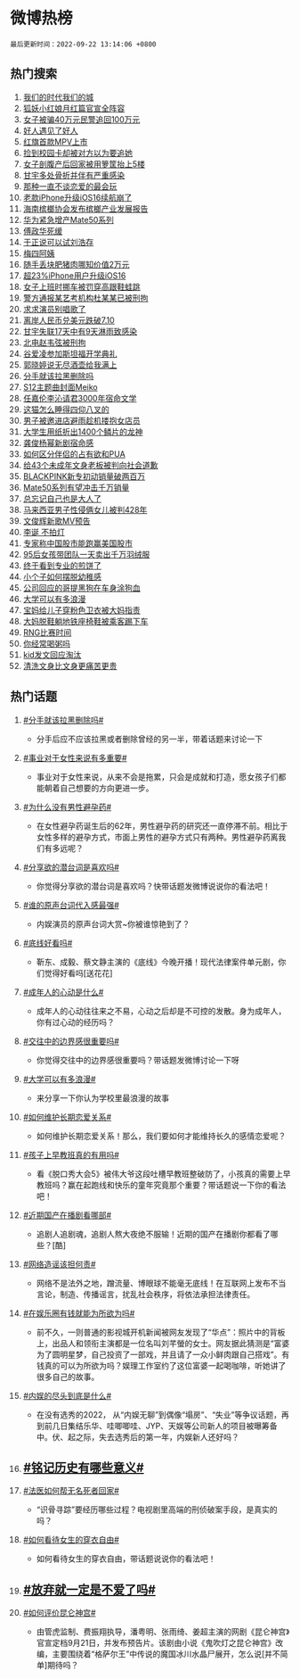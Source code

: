 # 微博热榜

`最后更新时间：2022-09-22 13:14:06 +0800`

## 热门搜索

1. [我们的时代我们的城](https://m.weibo.cn/search?containerid=100103type%3D1%26t%3D10%26q%3D%23%E6%88%91%E4%BB%AC%E7%9A%84%E6%97%B6%E4%BB%A3%E6%88%91%E4%BB%AC%E7%9A%84%E5%9F%8E%23&stream_entry_id=51&isnewpage=1&extparam=seat%3D1%26dgr%3D0%26filter_type%3Drealtimehot%26pos%3D0%26c_type%3D51%26cate%3D10103%26display_time%3D1663823645%26pre_seqid%3D1663823645501092775397&luicode=10000011&lfid=106003type%253D25%2526t%253D3%2526disable_hot%253D1%2526filter_type%253Drealtimehot)
1. [狐妖小红娘月红篇官宣全阵容](https://m.weibo.cn/search?containerid=100103type%3D1%26t%3D10%26q%3D%23%E7%8B%90%E5%A6%96%E5%B0%8F%E7%BA%A2%E5%A8%98%E6%9C%88%E7%BA%A2%E7%AF%87%E5%AE%98%E5%AE%A3%E5%85%A8%E9%98%B5%E5%AE%B9%23&stream_entry_id=31&isnewpage=1&extparam=seat%3D1%26dgr%3D0%26c_type%3D31%26cate%3D0%26flag%3D16%26filter_type%3Drealtimehot%26realpos%3D1%26pos%3D0%26band_rank%3D1%26q%3D%2523%25E7%258B%2590%25E5%25A6%2596%25E5%25B0%258F%25E7%25BA%25A2%25E5%25A8%2598%25E6%259C%2588%25E7%25BA%25A2%25E7%25AF%2587%25E5%25AE%2598%25E5%25AE%25A3%25E5%2585%25A8%25E9%2598%25B5%25E5%25AE%25B9%2523%26lcate%3D5001%26display_time%3D1663823645%26pre_seqid%3D1663823645501092775397&luicode=10000011&lfid=106003type%253D25%2526t%253D3%2526disable_hot%253D1%2526filter_type%253Drealtimehot)
1. [女子被骗40万元民警追回100万元](https://m.weibo.cn/search?containerid=100103type%3D1%26t%3D10%26q%3D%23%E5%A5%B3%E5%AD%90%E8%A2%AB%E9%AA%9740%E4%B8%87%E5%85%83%E6%B0%91%E8%AD%A6%E8%BF%BD%E5%9B%9E100%E4%B8%87%E5%85%83%23&stream_entry_id=31&isnewpage=1&extparam=seat%3D1%26dgr%3D0%26c_type%3D31%26cate%3D0%26flag%3D0%26filter_type%3Drealtimehot%26realpos%3D2%26pos%3D1%26band_rank%3D2%26q%3D%2523%25E5%25A5%25B3%25E5%25AD%2590%25E8%25A2%25AB%25E9%25AA%259740%25E4%25B8%2587%25E5%2585%2583%25E6%25B0%2591%25E8%25AD%25A6%25E8%25BF%25BD%25E5%259B%259E100%25E4%25B8%2587%25E5%2585%2583%2523%26lcate%3D5001%26display_time%3D1663823645%26pre_seqid%3D1663823645501092775397&luicode=10000011&lfid=106003type%253D25%2526t%253D3%2526disable_hot%253D1%2526filter_type%253Drealtimehot)
1. [好人遇见了好人](https://m.weibo.cn/search?containerid=100103type%3D1%26t%3D10%26q%3D%23%E5%A5%BD%E4%BA%BA%E9%81%87%E8%A7%81%E4%BA%86%E5%A5%BD%E4%BA%BA%23&stream_entry_id=31&isnewpage=1&extparam=seat%3D1%26dgr%3D0%26c_type%3D31%26cate%3D0%26flag%3D0%26filter_type%3Drealtimehot%26realpos%3D3%26pos%3D2%26band_rank%3D3%26q%3D%2523%25E5%25A5%25BD%25E4%25BA%25BA%25E9%2581%2587%25E8%25A7%2581%25E4%25BA%2586%25E5%25A5%25BD%25E4%25BA%25BA%2523%26lcate%3D5001%26display_time%3D1663823645%26pre_seqid%3D1663823645501092775397&luicode=10000011&lfid=106003type%253D25%2526t%253D3%2526disable_hot%253D1%2526filter_type%253Drealtimehot)
1. [红旗首款MPV上市](https://m.weibo.cn/search?containerid=100103type%3D1%26t%3D10%26q%3D%23%E7%BA%A2%E6%97%97%E9%A6%96%E6%AC%BEMPV%E4%B8%8A%E5%B8%82%23&stream_entry_id=31&isnewpage=1&extparam=seat%3D1%26dgr%3D0%26c_type%3D31%26filter_type%3Drealtimehot%26topic_ad%3D1%26cate%3D0%26adid%3D166072%26pos%3D3%26band_rank%3D4%26q%3D%2523%25E7%25BA%25A2%25E6%2597%2597%25E9%25A6%2596%25E6%25AC%25BEMPV%25E4%25B8%258A%25E5%25B8%2582%2523%26lcate%3D5001%26display_time%3D1663823645%26pre_seqid%3D1663823645501092775397&luicode=10000011&lfid=106003type%253D25%2526t%253D3%2526disable_hot%253D1%2526filter_type%253Drealtimehot)
1. [捡到校园卡却被对方以为要追她](https://m.weibo.cn/search?containerid=100103type%3D1%26t%3D10%26q%3D%23%E6%8D%A1%E5%88%B0%E6%A0%A1%E5%9B%AD%E5%8D%A1%E5%8D%B4%E8%A2%AB%E5%AF%B9%E6%96%B9%E4%BB%A5%E4%B8%BA%E8%A6%81%E8%BF%BD%E5%A5%B9%23&stream_entry_id=31&isnewpage=1&extparam=seat%3D1%26dgr%3D0%26c_type%3D31%26cate%3D0%26flag%3D16%26filter_type%3Drealtimehot%26realpos%3D4%26pos%3D4%26band_rank%3D4%26q%3D%2523%25E6%258D%25A1%25E5%2588%25B0%25E6%25A0%25A1%25E5%259B%25AD%25E5%258D%25A1%25E5%258D%25B4%25E8%25A2%25AB%25E5%25AF%25B9%25E6%2596%25B9%25E4%25BB%25A5%25E4%25B8%25BA%25E8%25A6%2581%25E8%25BF%25BD%25E5%25A5%25B9%2523%26lcate%3D5001%26display_time%3D1663823645%26pre_seqid%3D1663823645501092775397&luicode=10000011&lfid=106003type%253D25%2526t%253D3%2526disable_hot%253D1%2526filter_type%253Drealtimehot)
1. [女子剖腹产后回家被用箩筐抬上5楼](https://m.weibo.cn/search?containerid=100103type%3D1%26t%3D10%26q%3D%23%E5%A5%B3%E5%AD%90%E5%89%96%E8%85%B9%E4%BA%A7%E5%90%8E%E5%9B%9E%E5%AE%B6%E8%A2%AB%E7%94%A8%E7%AE%A9%E7%AD%90%E6%8A%AC%E4%B8%8A5%E6%A5%BC%23&stream_entry_id=31&isnewpage=1&extparam=seat%3D1%26dgr%3D0%26c_type%3D31%26cate%3D0%26flag%3D0%26filter_type%3Drealtimehot%26realpos%3D5%26pos%3D5%26band_rank%3D5%26q%3D%2523%25E5%25A5%25B3%25E5%25AD%2590%25E5%2589%2596%25E8%2585%25B9%25E4%25BA%25A7%25E5%2590%258E%25E5%259B%259E%25E5%25AE%25B6%25E8%25A2%25AB%25E7%2594%25A8%25E7%25AE%25A9%25E7%25AD%2590%25E6%258A%25AC%25E4%25B8%258A5%25E6%25A5%25BC%2523%26lcate%3D5001%26display_time%3D1663823645%26pre_seqid%3D1663823645501092775397&luicode=10000011&lfid=106003type%253D25%2526t%253D3%2526disable_hot%253D1%2526filter_type%253Drealtimehot)
1. [甘宇多处骨折并伴有严重感染](https://m.weibo.cn/search?containerid=100103type%3D1%26t%3D10%26q%3D%23%E7%94%98%E5%AE%87%E5%A4%9A%E5%A4%84%E9%AA%A8%E6%8A%98%E5%B9%B6%E4%BC%B4%E6%9C%89%E4%B8%A5%E9%87%8D%E6%84%9F%E6%9F%93%23&stream_entry_id=31&isnewpage=1&extparam=seat%3D1%26dgr%3D0%26c_type%3D31%26cate%3D0%26flag%3D16%26filter_type%3Drealtimehot%26realpos%3D6%26pos%3D6%26band_rank%3D6%26q%3D%2523%25E7%2594%2598%25E5%25AE%2587%25E5%25A4%259A%25E5%25A4%2584%25E9%25AA%25A8%25E6%258A%2598%25E5%25B9%25B6%25E4%25BC%25B4%25E6%259C%2589%25E4%25B8%25A5%25E9%2587%258D%25E6%2584%259F%25E6%259F%2593%2523%26lcate%3D5001%26display_time%3D1663823645%26pre_seqid%3D1663823645501092775397&luicode=10000011&lfid=106003type%253D25%2526t%253D3%2526disable_hot%253D1%2526filter_type%253Drealtimehot)
1. [那种一直不谈恋爱的最会玩](https://m.weibo.cn/search?containerid=100103type%3D1%26t%3D10%26q%3D%23%E9%82%A3%E7%A7%8D%E4%B8%80%E7%9B%B4%E4%B8%8D%E8%B0%88%E6%81%8B%E7%88%B1%E7%9A%84%E6%9C%80%E4%BC%9A%E7%8E%A9%23&stream_entry_id=31&isnewpage=1&extparam=seat%3D1%26dgr%3D0%26c_type%3D31%26cate%3D0%26flag%3D1%26filter_type%3Drealtimehot%26realpos%3D7%26pos%3D7%26band_rank%3D7%26q%3D%2523%25E9%2582%25A3%25E7%25A7%258D%25E4%25B8%2580%25E7%259B%25B4%25E4%25B8%258D%25E8%25B0%2588%25E6%2581%258B%25E7%2588%25B1%25E7%259A%2584%25E6%259C%2580%25E4%25BC%259A%25E7%258E%25A9%2523%26lcate%3D5001%26display_time%3D1663823645%26pre_seqid%3D1663823645501092775397&luicode=10000011&lfid=106003type%253D25%2526t%253D3%2526disable_hot%253D1%2526filter_type%253Drealtimehot)
1. [老款iPhone升级iOS16续航崩了](https://m.weibo.cn/search?containerid=100103type%3D1%26t%3D10%26q%3D%23%E8%80%81%E6%AC%BEiPhone%E5%8D%87%E7%BA%A7iOS16%E7%BB%AD%E8%88%AA%E5%B4%A9%E4%BA%86%23&stream_entry_id=31&isnewpage=1&extparam=seat%3D1%26dgr%3D0%26c_type%3D31%26cate%3D0%26flag%3D0%26filter_type%3Drealtimehot%26realpos%3D8%26pos%3D8%26band_rank%3D8%26q%3D%2523%25E8%2580%2581%25E6%25AC%25BEiPhone%25E5%258D%2587%25E7%25BA%25A7iOS16%25E7%25BB%25AD%25E8%2588%25AA%25E5%25B4%25A9%25E4%25BA%2586%2523%26lcate%3D5001%26display_time%3D1663823645%26pre_seqid%3D1663823645501092775397&luicode=10000011&lfid=106003type%253D25%2526t%253D3%2526disable_hot%253D1%2526filter_type%253Drealtimehot)
1. [海南槟榔协会发布槟榔产业发展报告](https://m.weibo.cn/search?containerid=100103type%3D1%26t%3D10%26q%3D%23%E6%B5%B7%E5%8D%97%E6%A7%9F%E6%A6%94%E5%8D%8F%E4%BC%9A%E5%8F%91%E5%B8%83%E6%A7%9F%E6%A6%94%E4%BA%A7%E4%B8%9A%E5%8F%91%E5%B1%95%E6%8A%A5%E5%91%8A%23&stream_entry_id=31&isnewpage=1&extparam=seat%3D1%26dgr%3D0%26c_type%3D31%26cate%3D0%26flag%3D1%26filter_type%3Drealtimehot%26realpos%3D9%26pos%3D9%26band_rank%3D9%26q%3D%2523%25E6%25B5%25B7%25E5%258D%2597%25E6%25A7%259F%25E6%25A6%2594%25E5%258D%258F%25E4%25BC%259A%25E5%258F%2591%25E5%25B8%2583%25E6%25A7%259F%25E6%25A6%2594%25E4%25BA%25A7%25E4%25B8%259A%25E5%258F%2591%25E5%25B1%2595%25E6%258A%25A5%25E5%2591%258A%2523%26lcate%3D5001%26display_time%3D1663823645%26pre_seqid%3D1663823645501092775397&luicode=10000011&lfid=106003type%253D25%2526t%253D3%2526disable_hot%253D1%2526filter_type%253Drealtimehot)
1. [华为紧急增产Mate50系列](https://m.weibo.cn/search?containerid=100103type%3D1%26t%3D10%26q%3D%23%E5%8D%8E%E4%B8%BA%E7%B4%A7%E6%80%A5%E5%A2%9E%E4%BA%A7Mate50%E7%B3%BB%E5%88%97%23&stream_entry_id=31&isnewpage=1&extparam=seat%3D1%26dgr%3D0%26c_type%3D31%26cate%3D0%26flag%3D1%26filter_type%3Drealtimehot%26realpos%3D10%26pos%3D10%26band_rank%3D10%26q%3D%2523%25E5%258D%258E%25E4%25B8%25BA%25E7%25B4%25A7%25E6%2580%25A5%25E5%25A2%259E%25E4%25BA%25A7Mate50%25E7%25B3%25BB%25E5%2588%2597%2523%26lcate%3D5001%26display_time%3D1663823645%26pre_seqid%3D1663823645501092775397&luicode=10000011&lfid=106003type%253D25%2526t%253D3%2526disable_hot%253D1%2526filter_type%253Drealtimehot)
1. [傅政华死缓](https://m.weibo.cn/search?containerid=100103type%3D1%26t%3D10%26q%3D%23%E5%82%85%E6%94%BF%E5%8D%8E%E6%AD%BB%E7%BC%93%23&stream_entry_id=31&isnewpage=1&extparam=seat%3D1%26dgr%3D0%26c_type%3D31%26cate%3D0%26flag%3D1%26filter_type%3Drealtimehot%26realpos%3D11%26pos%3D11%26band_rank%3D11%26q%3D%2523%25E5%2582%2585%25E6%2594%25BF%25E5%258D%258E%25E6%25AD%25BB%25E7%25BC%2593%2523%26lcate%3D5001%26display_time%3D1663823645%26pre_seqid%3D1663823645501092775397&luicode=10000011&lfid=106003type%253D25%2526t%253D3%2526disable_hot%253D1%2526filter_type%253Drealtimehot)
1. [于正说可以试刘浩存](https://m.weibo.cn/search?containerid=100103type%3D1%26t%3D10%26q%3D%23%E4%BA%8E%E6%AD%A3%E8%AF%B4%E5%8F%AF%E4%BB%A5%E8%AF%95%E5%88%98%E6%B5%A9%E5%AD%98%23&stream_entry_id=31&isnewpage=1&extparam=seat%3D1%26dgr%3D0%26c_type%3D31%26cate%3D0%26flag%3D1%26filter_type%3Drealtimehot%26realpos%3D12%26pos%3D12%26band_rank%3D12%26q%3D%2523%25E4%25BA%258E%25E6%25AD%25A3%25E8%25AF%25B4%25E5%258F%25AF%25E4%25BB%25A5%25E8%25AF%2595%25E5%2588%2598%25E6%25B5%25A9%25E5%25AD%2598%2523%26lcate%3D5001%26display_time%3D1663823645%26pre_seqid%3D1663823645501092775397&luicode=10000011&lfid=106003type%253D25%2526t%253D3%2526disable_hot%253D1%2526filter_type%253Drealtimehot)
1. [梅四阿姨](https://m.weibo.cn/search?containerid=100103type%3D1%26t%3D10%26q%3D%E6%A2%85%E5%9B%9B%E9%98%BF%E5%A7%A8&stream_entry_id=31&isnewpage=1&extparam=seat%3D1%26dgr%3D0%26c_type%3D31%26cate%3D0%26flag%3D0%26filter_type%3Drealtimehot%26realpos%3D13%26pos%3D13%26band_rank%3D13%26q%3D%25E6%25A2%2585%25E5%259B%259B%25E9%2598%25BF%25E5%25A7%25A8%26lcate%3D5001%26display_time%3D1663823645%26pre_seqid%3D1663823645501092775397&luicode=10000011&lfid=106003type%253D25%2526t%253D3%2526disable_hot%253D1%2526filter_type%253Drealtimehot)
1. [随手丢块肥猪肉哪知价值2万元](https://m.weibo.cn/search?containerid=100103type%3D1%26t%3D10%26q%3D%23%E9%9A%8F%E6%89%8B%E4%B8%A2%E5%9D%97%E8%82%A5%E7%8C%AA%E8%82%89%E5%93%AA%E7%9F%A5%E4%BB%B7%E5%80%BC2%E4%B8%87%E5%85%83%23&stream_entry_id=31&isnewpage=1&extparam=seat%3D1%26dgr%3D0%26c_type%3D31%26cate%3D0%26flag%3D1%26filter_type%3Drealtimehot%26realpos%3D14%26pos%3D14%26band_rank%3D14%26q%3D%2523%25E9%259A%258F%25E6%2589%258B%25E4%25B8%25A2%25E5%259D%2597%25E8%2582%25A5%25E7%258C%25AA%25E8%2582%2589%25E5%2593%25AA%25E7%259F%25A5%25E4%25BB%25B7%25E5%2580%25BC2%25E4%25B8%2587%25E5%2585%2583%2523%26lcate%3D5001%26display_time%3D1663823645%26pre_seqid%3D1663823645501092775397&luicode=10000011&lfid=106003type%253D25%2526t%253D3%2526disable_hot%253D1%2526filter_type%253Drealtimehot)
1. [超23%iPhone用户升级iOS16](https://m.weibo.cn/search?containerid=100103type%3D1%26t%3D10%26q%3D%23%E8%B6%8523%25iPhone%E7%94%A8%E6%88%B7%E5%8D%87%E7%BA%A7iOS16%23&stream_entry_id=31&isnewpage=1&extparam=seat%3D1%26dgr%3D0%26c_type%3D31%26cate%3D0%26flag%3D1%26filter_type%3Drealtimehot%26realpos%3D15%26pos%3D15%26band_rank%3D15%26q%3D%2523%25E8%25B6%258523%2525iPhone%25E7%2594%25A8%25E6%2588%25B7%25E5%258D%2587%25E7%25BA%25A7iOS16%2523%26lcate%3D5001%26display_time%3D1663823645%26pre_seqid%3D1663823645501092775397&luicode=10000011&lfid=106003type%253D25%2526t%253D3%2526disable_hot%253D1%2526filter_type%253Drealtimehot)
1. [女子上班时挪车被罚穿高跟鞋蛙跳](https://m.weibo.cn/search?containerid=100103type%3D1%26t%3D10%26q%3D%23%E5%A5%B3%E5%AD%90%E4%B8%8A%E7%8F%AD%E6%97%B6%E6%8C%AA%E8%BD%A6%E8%A2%AB%E7%BD%9A%E7%A9%BF%E9%AB%98%E8%B7%9F%E9%9E%8B%E8%9B%99%E8%B7%B3%23&stream_entry_id=31&isnewpage=1&extparam=seat%3D1%26dgr%3D0%26c_type%3D31%26cate%3D0%26flag%3D0%26filter_type%3Drealtimehot%26realpos%3D16%26pos%3D16%26band_rank%3D16%26q%3D%2523%25E5%25A5%25B3%25E5%25AD%2590%25E4%25B8%258A%25E7%258F%25AD%25E6%2597%25B6%25E6%258C%25AA%25E8%25BD%25A6%25E8%25A2%25AB%25E7%25BD%259A%25E7%25A9%25BF%25E9%25AB%2598%25E8%25B7%259F%25E9%259E%258B%25E8%259B%2599%25E8%25B7%25B3%2523%26lcate%3D5001%26display_time%3D1663823645%26pre_seqid%3D1663823645501092775397&luicode=10000011&lfid=106003type%253D25%2526t%253D3%2526disable_hot%253D1%2526filter_type%253Drealtimehot)
1. [警方通报某艺考机构杜某某已被刑拘](https://m.weibo.cn/search?containerid=100103type%3D1%26t%3D10%26q%3D%23%E8%AD%A6%E6%96%B9%E9%80%9A%E6%8A%A5%E6%9F%90%E8%89%BA%E8%80%83%E6%9C%BA%E6%9E%84%E6%9D%9C%E6%9F%90%E6%9F%90%E5%B7%B2%E8%A2%AB%E5%88%91%E6%8B%98%23&stream_entry_id=31&isnewpage=1&extparam=seat%3D1%26dgr%3D0%26c_type%3D31%26cate%3D0%26flag%3D1%26filter_type%3Drealtimehot%26realpos%3D17%26pos%3D17%26band_rank%3D17%26q%3D%2523%25E8%25AD%25A6%25E6%2596%25B9%25E9%2580%259A%25E6%258A%25A5%25E6%259F%2590%25E8%2589%25BA%25E8%2580%2583%25E6%259C%25BA%25E6%259E%2584%25E6%259D%259C%25E6%259F%2590%25E6%259F%2590%25E5%25B7%25B2%25E8%25A2%25AB%25E5%2588%2591%25E6%258B%2598%2523%26lcate%3D5001%26display_time%3D1663823645%26pre_seqid%3D1663823645501092775397&luicode=10000011&lfid=106003type%253D25%2526t%253D3%2526disable_hot%253D1%2526filter_type%253Drealtimehot)
1. [求求演员别唱歌了](https://m.weibo.cn/search?containerid=100103type%3D1%26t%3D10%26q%3D%23%E6%B1%82%E6%B1%82%E6%BC%94%E5%91%98%E5%88%AB%E5%94%B1%E6%AD%8C%E4%BA%86%23&stream_entry_id=31&isnewpage=1&extparam=seat%3D1%26dgr%3D0%26c_type%3D31%26cate%3D0%26flag%3D0%26filter_type%3Drealtimehot%26realpos%3D18%26pos%3D18%26band_rank%3D18%26q%3D%2523%25E6%25B1%2582%25E6%25B1%2582%25E6%25BC%2594%25E5%2591%2598%25E5%2588%25AB%25E5%2594%25B1%25E6%25AD%258C%25E4%25BA%2586%2523%26lcate%3D5001%26display_time%3D1663823645%26pre_seqid%3D1663823645501092775397&luicode=10000011&lfid=106003type%253D25%2526t%253D3%2526disable_hot%253D1%2526filter_type%253Drealtimehot)
1. [离岸人民币兑美元跌破7.10](https://m.weibo.cn/search?containerid=100103type%3D1%26t%3D10%26q%3D%23%E7%A6%BB%E5%B2%B8%E4%BA%BA%E6%B0%91%E5%B8%81%E5%85%91%E7%BE%8E%E5%85%83%E8%B7%8C%E7%A0%B47.10%23&stream_entry_id=31&isnewpage=1&extparam=seat%3D1%26dgr%3D0%26c_type%3D31%26cate%3D0%26flag%3D0%26filter_type%3Drealtimehot%26realpos%3D19%26pos%3D19%26band_rank%3D19%26q%3D%2523%25E7%25A6%25BB%25E5%25B2%25B8%25E4%25BA%25BA%25E6%25B0%2591%25E5%25B8%2581%25E5%2585%2591%25E7%25BE%258E%25E5%2585%2583%25E8%25B7%258C%25E7%25A0%25B47.10%2523%26lcate%3D5001%26display_time%3D1663823645%26pre_seqid%3D1663823645501092775397&luicode=10000011&lfid=106003type%253D25%2526t%253D3%2526disable_hot%253D1%2526filter_type%253Drealtimehot)
1. [甘宇失联17天中有9天淋雨致感染](https://m.weibo.cn/search?containerid=100103type%3D1%26t%3D10%26q%3D%23%E7%94%98%E5%AE%87%E5%A4%B1%E8%81%9417%E5%A4%A9%E4%B8%AD%E6%9C%899%E5%A4%A9%E6%B7%8B%E9%9B%A8%E8%87%B4%E6%84%9F%E6%9F%93%23&stream_entry_id=31&isnewpage=1&extparam=seat%3D1%26dgr%3D0%26c_type%3D31%26cate%3D0%26flag%3D0%26filter_type%3Drealtimehot%26realpos%3D20%26pos%3D20%26band_rank%3D20%26q%3D%2523%25E7%2594%2598%25E5%25AE%2587%25E5%25A4%25B1%25E8%2581%259417%25E5%25A4%25A9%25E4%25B8%25AD%25E6%259C%25899%25E5%25A4%25A9%25E6%25B7%258B%25E9%259B%25A8%25E8%2587%25B4%25E6%2584%259F%25E6%259F%2593%2523%26lcate%3D5001%26display_time%3D1663823645%26pre_seqid%3D1663823645501092775397&luicode=10000011&lfid=106003type%253D25%2526t%253D3%2526disable_hot%253D1%2526filter_type%253Drealtimehot)
1. [北电赵韦弦被刑拘](https://m.weibo.cn/search?containerid=100103type%3D1%26t%3D10%26q%3D%23%E5%8C%97%E7%94%B5%E8%B5%B5%E9%9F%A6%E5%BC%A6%E8%A2%AB%E5%88%91%E6%8B%98%23&stream_entry_id=31&isnewpage=1&extparam=seat%3D1%26dgr%3D0%26c_type%3D31%26cate%3D0%26flag%3D0%26filter_type%3Drealtimehot%26realpos%3D21%26pos%3D21%26band_rank%3D21%26q%3D%2523%25E5%258C%2597%25E7%2594%25B5%25E8%25B5%25B5%25E9%259F%25A6%25E5%25BC%25A6%25E8%25A2%25AB%25E5%2588%2591%25E6%258B%2598%2523%26lcate%3D5001%26display_time%3D1663823645%26pre_seqid%3D1663823645501092775397&luicode=10000011&lfid=106003type%253D25%2526t%253D3%2526disable_hot%253D1%2526filter_type%253Drealtimehot)
1. [谷爱凌参加斯坦福开学典礼](https://m.weibo.cn/search?containerid=100103type%3D1%26t%3D10%26q%3D%23%E8%B0%B7%E7%88%B1%E5%87%8C%E5%8F%82%E5%8A%A0%E6%96%AF%E5%9D%A6%E7%A6%8F%E5%BC%80%E5%AD%A6%E5%85%B8%E7%A4%BC%23&stream_entry_id=31&isnewpage=1&extparam=seat%3D1%26dgr%3D0%26c_type%3D31%26cate%3D0%26flag%3D0%26filter_type%3Drealtimehot%26realpos%3D22%26pos%3D22%26band_rank%3D22%26q%3D%2523%25E8%25B0%25B7%25E7%2588%25B1%25E5%2587%258C%25E5%258F%2582%25E5%258A%25A0%25E6%2596%25AF%25E5%259D%25A6%25E7%25A6%258F%25E5%25BC%2580%25E5%25AD%25A6%25E5%2585%25B8%25E7%25A4%25BC%2523%26lcate%3D5001%26display_time%3D1663823645%26pre_seqid%3D1663823645501092775397&luicode=10000011&lfid=106003type%253D25%2526t%253D3%2526disable_hot%253D1%2526filter_type%253Drealtimehot)
1. [郭晓婷说无尽酒壶给我满上](https://m.weibo.cn/search?containerid=100103type%3D1%26t%3D10%26q%3D%23%E9%83%AD%E6%99%93%E5%A9%B7%E8%AF%B4%E6%97%A0%E5%B0%BD%E9%85%92%E5%A3%B6%E7%BB%99%E6%88%91%E6%BB%A1%E4%B8%8A%23&stream_entry_id=31&isnewpage=1&extparam=seat%3D1%26dgr%3D0%26c_type%3D31%26cate%3D0%26flag%3D1%26filter_type%3Drealtimehot%26realpos%3D23%26pos%3D23%26band_rank%3D23%26q%3D%2523%25E9%2583%25AD%25E6%2599%2593%25E5%25A9%25B7%25E8%25AF%25B4%25E6%2597%25A0%25E5%25B0%25BD%25E9%2585%2592%25E5%25A3%25B6%25E7%25BB%2599%25E6%2588%2591%25E6%25BB%25A1%25E4%25B8%258A%2523%26lcate%3D5001%26display_time%3D1663823645%26pre_seqid%3D1663823645501092775397&luicode=10000011&lfid=106003type%253D25%2526t%253D3%2526disable_hot%253D1%2526filter_type%253Drealtimehot)
1. [分手就该拉黑删除吗](https://m.weibo.cn/search?containerid=100103type%3D1%26t%3D10%26q%3D%23%E5%88%86%E6%89%8B%E5%B0%B1%E8%AF%A5%E6%8B%89%E9%BB%91%E5%88%A0%E9%99%A4%E5%90%97%23&stream_entry_id=31&isnewpage=1&extparam=seat%3D1%26dgr%3D0%26c_type%3D31%26cate%3D0%26flag%3D0%26filter_type%3Drealtimehot%26realpos%3D24%26pos%3D24%26band_rank%3D24%26q%3D%2523%25E5%2588%2586%25E6%2589%258B%25E5%25B0%25B1%25E8%25AF%25A5%25E6%258B%2589%25E9%25BB%2591%25E5%2588%25A0%25E9%2599%25A4%25E5%2590%2597%2523%26lcate%3D5001%26display_time%3D1663823645%26pre_seqid%3D1663823645501092775397&luicode=10000011&lfid=106003type%253D25%2526t%253D3%2526disable_hot%253D1%2526filter_type%253Drealtimehot)
1. [S12主题曲封面Meiko](https://m.weibo.cn/search?containerid=100103type%3D1%26t%3D10%26q%3D%23S12%E4%B8%BB%E9%A2%98%E6%9B%B2%E5%B0%81%E9%9D%A2Meiko%23&stream_entry_id=31&isnewpage=1&extparam=seat%3D1%26dgr%3D0%26c_type%3D31%26cate%3D0%26flag%3D1%26filter_type%3Drealtimehot%26realpos%3D25%26pos%3D25%26band_rank%3D25%26q%3D%2523S12%25E4%25B8%25BB%25E9%25A2%2598%25E6%259B%25B2%25E5%25B0%2581%25E9%259D%25A2Meiko%2523%26lcate%3D5001%26display_time%3D1663823645%26pre_seqid%3D1663823645501092775397&luicode=10000011&lfid=106003type%253D25%2526t%253D3%2526disable_hot%253D1%2526filter_type%253Drealtimehot)
1. [任嘉伦李沁请君3000年宿命文学](https://m.weibo.cn/search?containerid=100103type%3D1%26t%3D10%26q%3D%23%E4%BB%BB%E5%98%89%E4%BC%A6%E6%9D%8E%E6%B2%81%E8%AF%B7%E5%90%9B3000%E5%B9%B4%E5%AE%BF%E5%91%BD%E6%96%87%E5%AD%A6%23&stream_entry_id=31&isnewpage=1&extparam=seat%3D1%26dgr%3D0%26c_type%3D31%26cate%3D0%26flag%3D1%26filter_type%3Drealtimehot%26realpos%3D26%26pos%3D26%26band_rank%3D26%26q%3D%2523%25E4%25BB%25BB%25E5%2598%2589%25E4%25BC%25A6%25E6%259D%258E%25E6%25B2%2581%25E8%25AF%25B7%25E5%2590%259B3000%25E5%25B9%25B4%25E5%25AE%25BF%25E5%2591%25BD%25E6%2596%2587%25E5%25AD%25A6%2523%26lcate%3D5001%26display_time%3D1663823645%26pre_seqid%3D1663823645501092775397&luicode=10000011&lfid=106003type%253D25%2526t%253D3%2526disable_hot%253D1%2526filter_type%253Drealtimehot)
1. [这猫怎么睡得四仰八叉的](https://m.weibo.cn/search?containerid=100103type%3D1%26t%3D10%26q%3D%23%E8%BF%99%E7%8C%AB%E6%80%8E%E4%B9%88%E7%9D%A1%E5%BE%97%E5%9B%9B%E4%BB%B0%E5%85%AB%E5%8F%89%E7%9A%84%23&stream_entry_id=31&isnewpage=1&extparam=seat%3D1%26dgr%3D0%26c_type%3D31%26cate%3D0%26flag%3D1%26filter_type%3Drealtimehot%26realpos%3D27%26pos%3D27%26band_rank%3D27%26q%3D%2523%25E8%25BF%2599%25E7%258C%25AB%25E6%2580%258E%25E4%25B9%2588%25E7%259D%25A1%25E5%25BE%2597%25E5%259B%259B%25E4%25BB%25B0%25E5%2585%25AB%25E5%258F%2589%25E7%259A%2584%2523%26lcate%3D5001%26display_time%3D1663823645%26pre_seqid%3D1663823645501092775397&luicode=10000011&lfid=106003type%253D25%2526t%253D3%2526disable_hot%253D1%2526filter_type%253Drealtimehot)
1. [男子被邀进店避雨趁机搂抱女店员](https://m.weibo.cn/search?containerid=100103type%3D1%26t%3D10%26q%3D%23%E7%94%B7%E5%AD%90%E8%A2%AB%E9%82%80%E8%BF%9B%E5%BA%97%E9%81%BF%E9%9B%A8%E8%B6%81%E6%9C%BA%E6%90%82%E6%8A%B1%E5%A5%B3%E5%BA%97%E5%91%98%23&stream_entry_id=31&isnewpage=1&extparam=seat%3D1%26dgr%3D0%26c_type%3D31%26cate%3D0%26flag%3D0%26filter_type%3Drealtimehot%26realpos%3D28%26pos%3D28%26band_rank%3D28%26q%3D%2523%25E7%2594%25B7%25E5%25AD%2590%25E8%25A2%25AB%25E9%2582%2580%25E8%25BF%259B%25E5%25BA%2597%25E9%2581%25BF%25E9%259B%25A8%25E8%25B6%2581%25E6%259C%25BA%25E6%2590%2582%25E6%258A%25B1%25E5%25A5%25B3%25E5%25BA%2597%25E5%2591%2598%2523%26lcate%3D5001%26display_time%3D1663823645%26pre_seqid%3D1663823645501092775397&luicode=10000011&lfid=106003type%253D25%2526t%253D3%2526disable_hot%253D1%2526filter_type%253Drealtimehot)
1. [大学生用纸折出1400个鳞片的龙神](https://m.weibo.cn/search?containerid=100103type%3D1%26t%3D10%26q%3D%23%E5%A4%A7%E5%AD%A6%E7%94%9F%E7%94%A8%E7%BA%B8%E6%8A%98%E5%87%BA1400%E4%B8%AA%E9%B3%9E%E7%89%87%E7%9A%84%E9%BE%99%E7%A5%9E%23&stream_entry_id=31&isnewpage=1&extparam=seat%3D1%26dgr%3D0%26c_type%3D31%26cate%3D0%26flag%3D0%26filter_type%3Drealtimehot%26realpos%3D29%26pos%3D29%26band_rank%3D29%26q%3D%2523%25E5%25A4%25A7%25E5%25AD%25A6%25E7%2594%259F%25E7%2594%25A8%25E7%25BA%25B8%25E6%258A%2598%25E5%2587%25BA1400%25E4%25B8%25AA%25E9%25B3%259E%25E7%2589%2587%25E7%259A%2584%25E9%25BE%2599%25E7%25A5%259E%2523%26lcate%3D5001%26display_time%3D1663823645%26pre_seqid%3D1663823645501092775397&luicode=10000011&lfid=106003type%253D25%2526t%253D3%2526disable_hot%253D1%2526filter_type%253Drealtimehot)
1. [龚俊杨幂新剧宿命感](https://m.weibo.cn/search?containerid=100103type%3D1%26t%3D10%26q%3D%23%E9%BE%9A%E4%BF%8A%E6%9D%A8%E5%B9%82%E6%96%B0%E5%89%A7%E5%AE%BF%E5%91%BD%E6%84%9F%23&stream_entry_id=31&isnewpage=1&extparam=seat%3D1%26dgr%3D0%26c_type%3D31%26cate%3D0%26flag%3D0%26filter_type%3Drealtimehot%26realpos%3D30%26pos%3D30%26band_rank%3D30%26q%3D%2523%25E9%25BE%259A%25E4%25BF%258A%25E6%259D%25A8%25E5%25B9%2582%25E6%2596%25B0%25E5%2589%25A7%25E5%25AE%25BF%25E5%2591%25BD%25E6%2584%259F%2523%26lcate%3D5001%26display_time%3D1663823645%26pre_seqid%3D1663823645501092775397&luicode=10000011&lfid=106003type%253D25%2526t%253D3%2526disable_hot%253D1%2526filter_type%253Drealtimehot)
1. [如何区分伴侣的占有欲和PUA](https://m.weibo.cn/search?containerid=100103type%3D1%26t%3D10%26q%3D%23%E5%A6%82%E4%BD%95%E5%8C%BA%E5%88%86%E4%BC%B4%E4%BE%A3%E7%9A%84%E5%8D%A0%E6%9C%89%E6%AC%B2%E5%92%8CPUA%23&stream_entry_id=31&isnewpage=1&extparam=seat%3D1%26dgr%3D0%26c_type%3D31%26cate%3D0%26flag%3D1%26filter_type%3Drealtimehot%26realpos%3D31%26pos%3D31%26band_rank%3D31%26q%3D%2523%25E5%25A6%2582%25E4%25BD%2595%25E5%258C%25BA%25E5%2588%2586%25E4%25BC%25B4%25E4%25BE%25A3%25E7%259A%2584%25E5%258D%25A0%25E6%259C%2589%25E6%25AC%25B2%25E5%2592%258CPUA%2523%26lcate%3D5001%26display_time%3D1663823645%26pre_seqid%3D1663823645501092775397&luicode=10000011&lfid=106003type%253D25%2526t%253D3%2526disable_hot%253D1%2526filter_type%253Drealtimehot)
1. [给43个未成年文身老板被判向社会道歉](https://m.weibo.cn/search?containerid=100103type%3D1%26t%3D10%26q%3D%23%E7%BB%9943%E4%B8%AA%E6%9C%AA%E6%88%90%E5%B9%B4%E6%96%87%E8%BA%AB%E8%80%81%E6%9D%BF%E8%A2%AB%E5%88%A4%E5%90%91%E7%A4%BE%E4%BC%9A%E9%81%93%E6%AD%89%23&stream_entry_id=31&isnewpage=1&extparam=seat%3D1%26dgr%3D0%26c_type%3D31%26cate%3D0%26flag%3D0%26filter_type%3Drealtimehot%26realpos%3D32%26pos%3D32%26band_rank%3D32%26q%3D%2523%25E7%25BB%259943%25E4%25B8%25AA%25E6%259C%25AA%25E6%2588%2590%25E5%25B9%25B4%25E6%2596%2587%25E8%25BA%25AB%25E8%2580%2581%25E6%259D%25BF%25E8%25A2%25AB%25E5%2588%25A4%25E5%2590%2591%25E7%25A4%25BE%25E4%25BC%259A%25E9%2581%2593%25E6%25AD%2589%2523%26lcate%3D5001%26display_time%3D1663823645%26pre_seqid%3D1663823645501092775397&luicode=10000011&lfid=106003type%253D25%2526t%253D3%2526disable_hot%253D1%2526filter_type%253Drealtimehot)
1. [BLACKPINK新专初动销量破两百万](https://m.weibo.cn/search?containerid=100103type%3D1%26t%3D10%26q%3D%23BLACKPINK%E6%96%B0%E4%B8%93%E5%88%9D%E5%8A%A8%E9%94%80%E9%87%8F%E7%A0%B4%E4%B8%A4%E7%99%BE%E4%B8%87%23&stream_entry_id=31&isnewpage=1&extparam=seat%3D1%26dgr%3D0%26c_type%3D31%26cate%3D0%26flag%3D1%26filter_type%3Drealtimehot%26realpos%3D33%26pos%3D33%26band_rank%3D33%26q%3D%2523BLACKPINK%25E6%2596%25B0%25E4%25B8%2593%25E5%2588%259D%25E5%258A%25A8%25E9%2594%2580%25E9%2587%258F%25E7%25A0%25B4%25E4%25B8%25A4%25E7%2599%25BE%25E4%25B8%2587%2523%26lcate%3D5001%26display_time%3D1663823645%26pre_seqid%3D1663823645501092775397&luicode=10000011&lfid=106003type%253D25%2526t%253D3%2526disable_hot%253D1%2526filter_type%253Drealtimehot)
1. [Mate50系列有望冲击千万销量](https://m.weibo.cn/search?containerid=100103type%3D1%26t%3D10%26q%3D%23Mate50%E7%B3%BB%E5%88%97%E6%9C%89%E6%9C%9B%E5%86%B2%E5%87%BB%E5%8D%83%E4%B8%87%E9%94%80%E9%87%8F%23&stream_entry_id=31&isnewpage=1&extparam=seat%3D1%26dgr%3D0%26c_type%3D31%26cate%3D0%26flag%3D1%26filter_type%3Drealtimehot%26realpos%3D34%26pos%3D34%26band_rank%3D34%26q%3D%2523Mate50%25E7%25B3%25BB%25E5%2588%2597%25E6%259C%2589%25E6%259C%259B%25E5%2586%25B2%25E5%2587%25BB%25E5%258D%2583%25E4%25B8%2587%25E9%2594%2580%25E9%2587%258F%2523%26lcate%3D5001%26display_time%3D1663823645%26pre_seqid%3D1663823645501092775397&luicode=10000011&lfid=106003type%253D25%2526t%253D3%2526disable_hot%253D1%2526filter_type%253Drealtimehot)
1. [总忘记自己也是大人了](https://m.weibo.cn/search?containerid=100103type%3D1%26t%3D10%26q%3D%23%E6%80%BB%E5%BF%98%E8%AE%B0%E8%87%AA%E5%B7%B1%E4%B9%9F%E6%98%AF%E5%A4%A7%E4%BA%BA%E4%BA%86%23&stream_entry_id=31&isnewpage=1&extparam=seat%3D1%26dgr%3D0%26c_type%3D31%26cate%3D0%26flag%3D0%26filter_type%3Drealtimehot%26realpos%3D35%26pos%3D35%26band_rank%3D35%26q%3D%2523%25E6%2580%25BB%25E5%25BF%2598%25E8%25AE%25B0%25E8%2587%25AA%25E5%25B7%25B1%25E4%25B9%259F%25E6%2598%25AF%25E5%25A4%25A7%25E4%25BA%25BA%25E4%25BA%2586%2523%26lcate%3D5001%26display_time%3D1663823645%26pre_seqid%3D1663823645501092775397&luicode=10000011&lfid=106003type%253D25%2526t%253D3%2526disable_hot%253D1%2526filter_type%253Drealtimehot)
1. [马来西亚男子性侵俩女儿被判428年](https://m.weibo.cn/search?containerid=100103type%3D1%26t%3D10%26q%3D%23%E9%A9%AC%E6%9D%A5%E8%A5%BF%E4%BA%9A%E7%94%B7%E5%AD%90%E6%80%A7%E4%BE%B5%E4%BF%A9%E5%A5%B3%E5%84%BF%E8%A2%AB%E5%88%A4428%E5%B9%B4%23&stream_entry_id=31&isnewpage=1&extparam=seat%3D1%26dgr%3D0%26c_type%3D31%26cate%3D0%26flag%3D0%26filter_type%3Drealtimehot%26realpos%3D36%26pos%3D36%26band_rank%3D36%26q%3D%2523%25E9%25A9%25AC%25E6%259D%25A5%25E8%25A5%25BF%25E4%25BA%259A%25E7%2594%25B7%25E5%25AD%2590%25E6%2580%25A7%25E4%25BE%25B5%25E4%25BF%25A9%25E5%25A5%25B3%25E5%2584%25BF%25E8%25A2%25AB%25E5%2588%25A4428%25E5%25B9%25B4%2523%26lcate%3D5001%26display_time%3D1663823645%26pre_seqid%3D1663823645501092775397&luicode=10000011&lfid=106003type%253D25%2526t%253D3%2526disable_hot%253D1%2526filter_type%253Drealtimehot)
1. [文俊辉新歌MV预告](https://m.weibo.cn/search?containerid=100103type%3D1%26t%3D10%26q%3D%23%E6%96%87%E4%BF%8A%E8%BE%89%E6%96%B0%E6%AD%8CMV%E9%A2%84%E5%91%8A%23&stream_entry_id=31&isnewpage=1&extparam=seat%3D1%26dgr%3D0%26c_type%3D31%26cate%3D0%26flag%3D1%26filter_type%3Drealtimehot%26realpos%3D37%26pos%3D37%26band_rank%3D37%26q%3D%2523%25E6%2596%2587%25E4%25BF%258A%25E8%25BE%2589%25E6%2596%25B0%25E6%25AD%258CMV%25E9%25A2%2584%25E5%2591%258A%2523%26lcate%3D5001%26display_time%3D1663823645%26pre_seqid%3D1663823645501092775397&luicode=10000011&lfid=106003type%253D25%2526t%253D3%2526disable_hot%253D1%2526filter_type%253Drealtimehot)
1. [李诞 不拍灯](https://m.weibo.cn/search?containerid=100103type%3D1%26t%3D10%26q%3D%23%E6%9D%8E%E8%AF%9E+%E4%B8%8D%E6%8B%8D%E7%81%AF%23&stream_entry_id=31&isnewpage=1&extparam=seat%3D1%26dgr%3D0%26c_type%3D31%26cate%3D0%26flag%3D0%26filter_type%3Drealtimehot%26realpos%3D38%26pos%3D38%26band_rank%3D38%26q%3D%2523%25E6%259D%258E%25E8%25AF%259E%2520%25E4%25B8%258D%25E6%258B%258D%25E7%2581%25AF%2523%26lcate%3D5001%26display_time%3D1663823645%26pre_seqid%3D1663823645501092775397&luicode=10000011&lfid=106003type%253D25%2526t%253D3%2526disable_hot%253D1%2526filter_type%253Drealtimehot)
1. [专家称中国股市能跑赢美国股市](https://m.weibo.cn/search?containerid=100103type%3D1%26t%3D10%26q%3D%23%E4%B8%93%E5%AE%B6%E7%A7%B0%E4%B8%AD%E5%9B%BD%E8%82%A1%E5%B8%82%E8%83%BD%E8%B7%91%E8%B5%A2%E7%BE%8E%E5%9B%BD%E8%82%A1%E5%B8%82%23&stream_entry_id=31&isnewpage=1&extparam=seat%3D1%26dgr%3D0%26c_type%3D31%26cate%3D0%26flag%3D0%26filter_type%3Drealtimehot%26realpos%3D39%26pos%3D39%26band_rank%3D39%26q%3D%2523%25E4%25B8%2593%25E5%25AE%25B6%25E7%25A7%25B0%25E4%25B8%25AD%25E5%259B%25BD%25E8%2582%25A1%25E5%25B8%2582%25E8%2583%25BD%25E8%25B7%2591%25E8%25B5%25A2%25E7%25BE%258E%25E5%259B%25BD%25E8%2582%25A1%25E5%25B8%2582%2523%26lcate%3D5001%26display_time%3D1663823645%26pre_seqid%3D1663823645501092775397&luicode=10000011&lfid=106003type%253D25%2526t%253D3%2526disable_hot%253D1%2526filter_type%253Drealtimehot)
1. [95后女孩带团队一天卖出千万羽绒服](https://m.weibo.cn/search?containerid=100103type%3D1%26t%3D10%26q%3D%2395%E5%90%8E%E5%A5%B3%E5%AD%A9%E5%B8%A6%E5%9B%A2%E9%98%9F%E4%B8%80%E5%A4%A9%E5%8D%96%E5%87%BA%E5%8D%83%E4%B8%87%E7%BE%BD%E7%BB%92%E6%9C%8D%23&stream_entry_id=31&isnewpage=1&extparam=seat%3D1%26dgr%3D0%26c_type%3D31%26filter_type%3Drealtimehot%26cate%3D0%26flag%3D0%26adid%3D166198%26realpos%3D40%26pos%3D40%26band_rank%3D40%26q%3D%252395%25E5%2590%258E%25E5%25A5%25B3%25E5%25AD%25A9%25E5%25B8%25A6%25E5%259B%25A2%25E9%2598%259F%25E4%25B8%2580%25E5%25A4%25A9%25E5%258D%2596%25E5%2587%25BA%25E5%258D%2583%25E4%25B8%2587%25E7%25BE%25BD%25E7%25BB%2592%25E6%259C%258D%2523%26lcate%3D5001%26display_time%3D1663823645%26pre_seqid%3D1663823645501092775397&luicode=10000011&lfid=106003type%253D25%2526t%253D3%2526disable_hot%253D1%2526filter_type%253Drealtimehot)
1. [终于看到专业的煎饼了](https://m.weibo.cn/search?containerid=100103type%3D1%26t%3D10%26q%3D%23%E7%BB%88%E4%BA%8E%E7%9C%8B%E5%88%B0%E4%B8%93%E4%B8%9A%E7%9A%84%E7%85%8E%E9%A5%BC%E4%BA%86%23&stream_entry_id=31&isnewpage=1&extparam=seat%3D1%26dgr%3D0%26c_type%3D31%26cate%3D0%26flag%3D0%26filter_type%3Drealtimehot%26realpos%3D41%26pos%3D41%26band_rank%3D41%26q%3D%2523%25E7%25BB%2588%25E4%25BA%258E%25E7%259C%258B%25E5%2588%25B0%25E4%25B8%2593%25E4%25B8%259A%25E7%259A%2584%25E7%2585%258E%25E9%25A5%25BC%25E4%25BA%2586%2523%26lcate%3D5001%26display_time%3D1663823645%26pre_seqid%3D1663823645501092775397&luicode=10000011&lfid=106003type%253D25%2526t%253D3%2526disable_hot%253D1%2526filter_type%253Drealtimehot)
1. [小个子如何摆脱幼稚感](https://m.weibo.cn/search?containerid=100103type%3D1%26t%3D10%26q%3D%23%E5%B0%8F%E4%B8%AA%E5%AD%90%E5%A6%82%E4%BD%95%E6%91%86%E8%84%B1%E5%B9%BC%E7%A8%9A%E6%84%9F%23&stream_entry_id=31&isnewpage=1&extparam=seat%3D1%26dgr%3D0%26c_type%3D31%26cate%3D0%26flag%3D0%26filter_type%3Drealtimehot%26realpos%3D42%26pos%3D42%26band_rank%3D42%26q%3D%2523%25E5%25B0%258F%25E4%25B8%25AA%25E5%25AD%2590%25E5%25A6%2582%25E4%25BD%2595%25E6%2591%2586%25E8%2584%25B1%25E5%25B9%25BC%25E7%25A8%259A%25E6%2584%259F%2523%26lcate%3D5001%26display_time%3D1663823645%26pre_seqid%3D1663823645501092775397&luicode=10000011&lfid=106003type%253D25%2526t%253D3%2526disable_hot%253D1%2526filter_type%253Drealtimehot)
1. [公司回应的哥提黑狗在车身涂狗血](https://m.weibo.cn/search?containerid=100103type%3D1%26t%3D10%26q%3D%23%E5%85%AC%E5%8F%B8%E5%9B%9E%E5%BA%94%E7%9A%84%E5%93%A5%E6%8F%90%E9%BB%91%E7%8B%97%E5%9C%A8%E8%BD%A6%E8%BA%AB%E6%B6%82%E7%8B%97%E8%A1%80%23&stream_entry_id=31&isnewpage=1&extparam=seat%3D1%26dgr%3D0%26c_type%3D31%26cate%3D0%26flag%3D0%26filter_type%3Drealtimehot%26realpos%3D43%26pos%3D43%26band_rank%3D43%26q%3D%2523%25E5%2585%25AC%25E5%258F%25B8%25E5%259B%259E%25E5%25BA%2594%25E7%259A%2584%25E5%2593%25A5%25E6%258F%2590%25E9%25BB%2591%25E7%258B%2597%25E5%259C%25A8%25E8%25BD%25A6%25E8%25BA%25AB%25E6%25B6%2582%25E7%258B%2597%25E8%25A1%2580%2523%26lcate%3D5001%26display_time%3D1663823645%26pre_seqid%3D1663823645501092775397&luicode=10000011&lfid=106003type%253D25%2526t%253D3%2526disable_hot%253D1%2526filter_type%253Drealtimehot)
1. [大学可以有多浪漫](https://m.weibo.cn/search?containerid=100103type%3D1%26t%3D10%26q%3D%23%E5%A4%A7%E5%AD%A6%E5%8F%AF%E4%BB%A5%E6%9C%89%E5%A4%9A%E6%B5%AA%E6%BC%AB%23&stream_entry_id=31&isnewpage=1&extparam=seat%3D1%26dgr%3D0%26c_type%3D31%26cate%3D0%26flag%3D1%26filter_type%3Drealtimehot%26realpos%3D44%26pos%3D44%26band_rank%3D44%26q%3D%2523%25E5%25A4%25A7%25E5%25AD%25A6%25E5%258F%25AF%25E4%25BB%25A5%25E6%259C%2589%25E5%25A4%259A%25E6%25B5%25AA%25E6%25BC%25AB%2523%26lcate%3D5001%26display_time%3D1663823645%26pre_seqid%3D1663823645501092775397&luicode=10000011&lfid=106003type%253D25%2526t%253D3%2526disable_hot%253D1%2526filter_type%253Drealtimehot)
1. [宝妈给儿子穿粉色卫衣被大妈指责](https://m.weibo.cn/search?containerid=100103type%3D1%26t%3D10%26q%3D%23%E5%AE%9D%E5%A6%88%E7%BB%99%E5%84%BF%E5%AD%90%E7%A9%BF%E7%B2%89%E8%89%B2%E5%8D%AB%E8%A1%A3%E8%A2%AB%E5%A4%A7%E5%A6%88%E6%8C%87%E8%B4%A3%23&stream_entry_id=31&isnewpage=1&extparam=seat%3D1%26dgr%3D0%26c_type%3D31%26cate%3D0%26flag%3D1%26filter_type%3Drealtimehot%26realpos%3D45%26pos%3D45%26band_rank%3D45%26q%3D%2523%25E5%25AE%259D%25E5%25A6%2588%25E7%25BB%2599%25E5%2584%25BF%25E5%25AD%2590%25E7%25A9%25BF%25E7%25B2%2589%25E8%2589%25B2%25E5%258D%25AB%25E8%25A1%25A3%25E8%25A2%25AB%25E5%25A4%25A7%25E5%25A6%2588%25E6%258C%2587%25E8%25B4%25A3%2523%26lcate%3D5001%26display_time%3D1663823645%26pre_seqid%3D1663823645501092775397&luicode=10000011&lfid=106003type%253D25%2526t%253D3%2526disable_hot%253D1%2526filter_type%253Drealtimehot)
1. [大妈脱鞋躺地铁座椅鞋被乘客踢下车](https://m.weibo.cn/search?containerid=100103type%3D1%26t%3D10%26q%3D%23%E5%A4%A7%E5%A6%88%E8%84%B1%E9%9E%8B%E8%BA%BA%E5%9C%B0%E9%93%81%E5%BA%A7%E6%A4%85%E9%9E%8B%E8%A2%AB%E4%B9%98%E5%AE%A2%E8%B8%A2%E4%B8%8B%E8%BD%A6%23&stream_entry_id=31&isnewpage=1&extparam=seat%3D1%26dgr%3D0%26c_type%3D31%26cate%3D0%26flag%3D0%26filter_type%3Drealtimehot%26realpos%3D46%26pos%3D46%26band_rank%3D46%26q%3D%2523%25E5%25A4%25A7%25E5%25A6%2588%25E8%2584%25B1%25E9%259E%258B%25E8%25BA%25BA%25E5%259C%25B0%25E9%2593%2581%25E5%25BA%25A7%25E6%25A4%2585%25E9%259E%258B%25E8%25A2%25AB%25E4%25B9%2598%25E5%25AE%25A2%25E8%25B8%25A2%25E4%25B8%258B%25E8%25BD%25A6%2523%26lcate%3D5001%26display_time%3D1663823645%26pre_seqid%3D1663823645501092775397&luicode=10000011&lfid=106003type%253D25%2526t%253D3%2526disable_hot%253D1%2526filter_type%253Drealtimehot)
1. [RNG比赛时间](https://m.weibo.cn/search?containerid=100103type%3D1%26t%3D10%26q%3D%23RNG%E6%AF%94%E8%B5%9B%E6%97%B6%E9%97%B4%23&stream_entry_id=31&isnewpage=1&extparam=seat%3D1%26dgr%3D0%26c_type%3D31%26cate%3D0%26flag%3D0%26filter_type%3Drealtimehot%26realpos%3D47%26pos%3D47%26band_rank%3D47%26q%3D%2523RNG%25E6%25AF%2594%25E8%25B5%259B%25E6%2597%25B6%25E9%2597%25B4%2523%26lcate%3D5001%26display_time%3D1663823645%26pre_seqid%3D1663823645501092775397&luicode=10000011&lfid=106003type%253D25%2526t%253D3%2526disable_hot%253D1%2526filter_type%253Drealtimehot)
1. [你经常喝粥吗](https://m.weibo.cn/search?containerid=100103type%3D1%26t%3D10%26q%3D%23%E4%BD%A0%E7%BB%8F%E5%B8%B8%E5%96%9D%E7%B2%A5%E5%90%97%23&stream_entry_id=31&isnewpage=1&extparam=seat%3D1%26dgr%3D0%26c_type%3D31%26cate%3D0%26flag%3D1%26filter_type%3Drealtimehot%26realpos%3D48%26pos%3D48%26band_rank%3D48%26q%3D%2523%25E4%25BD%25A0%25E7%25BB%258F%25E5%25B8%25B8%25E5%2596%259D%25E7%25B2%25A5%25E5%2590%2597%2523%26lcate%3D5001%26display_time%3D1663823645%26pre_seqid%3D1663823645501092775397&luicode=10000011&lfid=106003type%253D25%2526t%253D3%2526disable_hot%253D1%2526filter_type%253Drealtimehot)
1. [kid发文回应淘汰](https://m.weibo.cn/search?containerid=100103type%3D1%26t%3D10%26q%3D%23kid%E5%8F%91%E6%96%87%E5%9B%9E%E5%BA%94%E6%B7%98%E6%B1%B0%23&stream_entry_id=31&isnewpage=1&extparam=seat%3D1%26dgr%3D0%26c_type%3D31%26cate%3D0%26flag%3D0%26filter_type%3Drealtimehot%26realpos%3D49%26pos%3D49%26band_rank%3D49%26q%3D%2523kid%25E5%258F%2591%25E6%2596%2587%25E5%259B%259E%25E5%25BA%2594%25E6%25B7%2598%25E6%25B1%25B0%2523%26lcate%3D5001%26display_time%3D1663823645%26pre_seqid%3D1663823645501092775397&luicode=10000011&lfid=106003type%253D25%2526t%253D3%2526disable_hot%253D1%2526filter_type%253Drealtimehot)
1. [清洗文身比文身更痛苦更贵](https://m.weibo.cn/search?containerid=100103type%3D1%26t%3D10%26q%3D%23%E6%B8%85%E6%B4%97%E6%96%87%E8%BA%AB%E6%AF%94%E6%96%87%E8%BA%AB%E6%9B%B4%E7%97%9B%E8%8B%A6%E6%9B%B4%E8%B4%B5%23&stream_entry_id=31&isnewpage=1&extparam=seat%3D1%26dgr%3D0%26c_type%3D31%26cate%3D0%26flag%3D1%26filter_type%3Drealtimehot%26realpos%3D50%26pos%3D50%26band_rank%3D50%26q%3D%2523%25E6%25B8%2585%25E6%25B4%2597%25E6%2596%2587%25E8%25BA%25AB%25E6%25AF%2594%25E6%2596%2587%25E8%25BA%25AB%25E6%259B%25B4%25E7%2597%259B%25E8%258B%25A6%25E6%259B%25B4%25E8%25B4%25B5%2523%26lcate%3D5001%26display_time%3D1663823645%26pre_seqid%3D1663823645501092775397&luicode=10000011&lfid=106003type%253D25%2526t%253D3%2526disable_hot%253D1%2526filter_type%253Drealtimehot)

## 热门话题

1. [#分手就该拉黑删除吗#](https://m.weibo.cn/search?containerid=231522type%3D1%26t%3D10%26q%3D%23%E5%88%86%E6%89%8B%E5%B0%B1%E8%AF%A5%E6%8B%89%E9%BB%91%E5%88%A0%E9%99%A4%E5%90%97%23&stream_entry_id=128&isnewpage=1&extparam=seat%3D1%26unitid%3D1663805735720%26pos%3D1-0-0%26c_type%3D128%26dgr%3D0%26lcate%3D5004%26cate%3D5004%26display_time%3D1663823646%26pre_seqid%3D16638236465620649639&luicode=10000011&lfid=231648_-_4)
    - 分手后应不应该拉黑或者删除曾经的另一半，带着话题来讨论一下

1. [#事业对于女性来说有多重要#](https://m.weibo.cn/search?containerid=231522type%3D1%26t%3D10%26q%3D%23%E4%BA%8B%E4%B8%9A%E5%AF%B9%E4%BA%8E%E5%A5%B3%E6%80%A7%E6%9D%A5%E8%AF%B4%E6%9C%89%E5%A4%9A%E9%87%8D%E8%A6%81%23&stream_entry_id=128&isnewpage=1&extparam=seat%3D1%26unitid%3Dm1663823436%26pos%3D1-0-1%26c_type%3D128%26dgr%3D0%26lcate%3D5004%26cate%3D5004%26display_time%3D1663823646%26pre_seqid%3D16638236465620649639&luicode=10000011&lfid=231648_-_4)
    - 事业对于女性来说，从来不会是拖累，只会是成就和打造，愿女孩子们都能朝着自己想要的方向更进一步。

1. [#为什么没有男性避孕药#](https://m.weibo.cn/search?containerid=231522type%3D1%26t%3D10%26q%3D%23%E4%B8%BA%E4%BB%80%E4%B9%88%E6%B2%A1%E6%9C%89%E7%94%B7%E6%80%A7%E9%81%BF%E5%AD%95%E8%8D%AF%23&stream_entry_id=128&isnewpage=1&extparam=seat%3D1%26unitid%3Dm1663823430%26pos%3D1-0-2%26c_type%3D128%26dgr%3D0%26lcate%3D5004%26cate%3D5004%26display_time%3D1663823646%26pre_seqid%3D16638236465620649639&luicode=10000011&lfid=231648_-_4)
    - 在女性避孕药诞生后的62年，男性避孕药的研究还一直停滞不前。相比于女性多样的避孕方式，市面上男性的避孕方式只有两种。男性避孕药离我们有多远呢？

1. [#分享欲的潜台词是喜欢吗#](https://m.weibo.cn/search?containerid=231522type%3D1%26t%3D10%26q%3D%23%E5%88%86%E4%BA%AB%E6%AC%B2%E7%9A%84%E6%BD%9C%E5%8F%B0%E8%AF%8D%E6%98%AF%E5%96%9C%E6%AC%A2%E5%90%97%23&stream_entry_id=128&isnewpage=1&extparam=seat%3D1%26unitid%3Dm1663823433%26pos%3D1-0-3%26c_type%3D128%26dgr%3D0%26lcate%3D5004%26cate%3D5004%26display_time%3D1663823646%26pre_seqid%3D16638236465620649639&luicode=10000011&lfid=231648_-_4)
    - 你觉得分享欲的潜台词是喜欢吗？快带话题发微博说说你的看法吧！

1. [#谁的原声台词代入感最强#](https://m.weibo.cn/search?containerid=231522type%3D1%26t%3D10%26q%3D%23%E8%B0%81%E7%9A%84%E5%8E%9F%E5%A3%B0%E5%8F%B0%E8%AF%8D%E4%BB%A3%E5%85%A5%E6%84%9F%E6%9C%80%E5%BC%BA%23&stream_entry_id=128&isnewpage=1&extparam=seat%3D1%26unitid%3D1663784734118%26pos%3D1-0-4%26c_type%3D128%26dgr%3D0%26lcate%3D5004%26cate%3D5004%26display_time%3D1663823646%26pre_seqid%3D16638236465620649639&luicode=10000011&lfid=231648_-_4)
    - 内娱演员的原声台词大赏~你被谁惊艳到了？

1. [#底线好看吗#](https://m.weibo.cn/search?containerid=231522type%3D1%26t%3D10%26q%3D%23%E5%BA%95%E7%BA%BF%E5%A5%BD%E7%9C%8B%E5%90%97%23&stream_entry_id=128&isnewpage=1&extparam=seat%3D1%26unitid%3D1663716340520%26pos%3D1-0-5%26c_type%3D128%26dgr%3D0%26lcate%3D5004%26cate%3D5004%26display_time%3D1663823646%26pre_seqid%3D16638236465620649639&luicode=10000011&lfid=231648_-_4)
    - 靳东、成毅、蔡文静主演的《底线》今晚开播！现代法律案件单元剧，你们觉得好看吗[送花花]

1. [#成年人的心动是什么#](https://m.weibo.cn/search?containerid=231522type%3D1%26t%3D10%26q%3D%23%E6%88%90%E5%B9%B4%E4%BA%BA%E7%9A%84%E5%BF%83%E5%8A%A8%E6%98%AF%E4%BB%80%E4%B9%88%23&stream_entry_id=128&isnewpage=1&extparam=seat%3D1%26unitid%3D1663727148471%26pos%3D1-0-6%26c_type%3D128%26dgr%3D0%26lcate%3D5004%26cate%3D5004%26display_time%3D1663823646%26pre_seqid%3D16638236465620649639&luicode=10000011&lfid=231648_-_4)
    - 成年人的心动往往来之不易，心动之后却是不可控的发散。身为成年人，你有过心动的经历吗？

1. [#交往中的边界感很重要吗#](https://m.weibo.cn/search?containerid=231522type%3D1%26t%3D10%26q%3D%23%E4%BA%A4%E5%BE%80%E4%B8%AD%E7%9A%84%E8%BE%B9%E7%95%8C%E6%84%9F%E5%BE%88%E9%87%8D%E8%A6%81%E5%90%97%23&stream_entry_id=128&isnewpage=1&extparam=seat%3D1%26unitid%3Dm1663823434%26pos%3D1-0-7%26c_type%3D128%26dgr%3D0%26lcate%3D5004%26cate%3D5004%26display_time%3D1663823646%26pre_seqid%3D16638236465620649639&luicode=10000011&lfid=231648_-_4)
    - 你觉得交往中的边界感很重要吗？带话题发微博讨论一下呀

1. [#大学可以有多浪漫#](https://m.weibo.cn/search?containerid=231522type%3D1%26t%3D10%26q%3D%23%E5%A4%A7%E5%AD%A6%E5%8F%AF%E4%BB%A5%E6%9C%89%E5%A4%9A%E6%B5%AA%E6%BC%AB%23&stream_entry_id=128&isnewpage=1&extparam=seat%3D1%26unitid%3D1663815637878%26pos%3D1-0-8%26c_type%3D128%26dgr%3D0%26lcate%3D5004%26cate%3D5004%26display_time%3D1663823646%26pre_seqid%3D16638236465620649639&luicode=10000011&lfid=231648_-_4)
    - 来分享一下你认为学校里最浪漫的故事

1. [#如何维护长期恋爱关系#](https://m.weibo.cn/search?containerid=231522type%3D1%26t%3D10%26q%3D%23%E5%A6%82%E4%BD%95%E7%BB%B4%E6%8A%A4%E9%95%BF%E6%9C%9F%E6%81%8B%E7%88%B1%E5%85%B3%E7%B3%BB%23&stream_entry_id=128&isnewpage=1&extparam=seat%3D1%26unitid%3Dm1663823429%26pos%3D1-0-9%26c_type%3D128%26dgr%3D0%26lcate%3D5004%26cate%3D5004%26display_time%3D1663823646%26pre_seqid%3D16638236465620649639&luicode=10000011&lfid=231648_-_4)
    - 如何维护长期恋爱关系！那么，我们要如何才能维持长久的感情恋爱呢？

1. [#孩子上早教班真的有用吗#](https://m.weibo.cn/search?containerid=231522type%3D1%26t%3D10%26q%3D%23%E5%AD%A9%E5%AD%90%E4%B8%8A%E6%97%A9%E6%95%99%E7%8F%AD%E7%9C%9F%E7%9A%84%E6%9C%89%E7%94%A8%E5%90%97%23&stream_entry_id=128&isnewpage=1&extparam=seat%3D1%26unitid%3Dm1663823435%26pos%3D1-0-10%26c_type%3D128%26dgr%3D0%26lcate%3D5004%26cate%3D5004%26display_time%3D1663823646%26pre_seqid%3D16638236465620649639&luicode=10000011&lfid=231648_-_4)
    - 看《脱口秀大会5》被伟大爷这段吐槽早教班整破防了，小孩真的需要上早教班吗？赢在起跑线和快乐的童年究竟那个重要？带话题说一下你的看法吧！

1. [#近期国产在播剧看哪部#](https://m.weibo.cn/search?containerid=231522type%3D1%26t%3D10%26q%3D%23%E8%BF%91%E6%9C%9F%E5%9B%BD%E4%BA%A7%E5%9C%A8%E6%92%AD%E5%89%A7%E7%9C%8B%E5%93%AA%E9%83%A8%23&stream_entry_id=128&isnewpage=1&extparam=seat%3D1%26unitid%3Dm1663823415%26pos%3D1-0-11%26c_type%3D128%26dgr%3D0%26lcate%3D5004%26cate%3D5004%26display_time%3D1663823646%26pre_seqid%3D16638236465620649639&luicode=10000011&lfid=231648_-_4)
    - 追剧人追剧魂，追剧人熬大夜绝不服输！近期的国产在播剧你都看了哪些？[酷]

1. [#网络造谣该担何责#](https://m.weibo.cn/search?containerid=231522type%3D1%26t%3D10%26q%3D%23%E7%BD%91%E7%BB%9C%E9%80%A0%E8%B0%A3%E8%AF%A5%E6%8B%85%E4%BD%95%E8%B4%A3%23&stream_entry_id=128&isnewpage=1&extparam=seat%3D1%26unitid%3Dm1663823413%26pos%3D1-0-12%26c_type%3D128%26dgr%3D0%26lcate%3D5004%26cate%3D5004%26display_time%3D1663823646%26pre_seqid%3D16638236465620649639&luicode=10000011&lfid=231648_-_4)
    - 网络不是法外之地，蹭流量、博眼球不能毫无底线！在互联网上发布不当言论，制造、传播谣言，扰乱社会秩序，将依法承担法律责任。

1. [#在娱乐圈有钱就能为所欲为吗#](https://m.weibo.cn/search?containerid=231522type%3D1%26t%3D10%26q%3D%23%E5%9C%A8%E5%A8%B1%E4%B9%90%E5%9C%88%E6%9C%89%E9%92%B1%E5%B0%B1%E8%83%BD%E4%B8%BA%E6%89%80%E6%AC%B2%E4%B8%BA%E5%90%97%23&stream_entry_id=128&isnewpage=1&extparam=seat%3D1%26unitid%3Dm1663823421%26pos%3D1-0-13%26c_type%3D128%26dgr%3D0%26lcate%3D5004%26cate%3D5004%26display_time%3D1663823646%26pre_seqid%3D16638236465620649639&luicode=10000011&lfid=231648_-_4)
    - 前不久，一则普通的影视城开机新闻被网友发现了“华点”：照片中的背板上，出品人和领衔主演都是一位名叫刘芊螢的女士。网友据此猜测是“富婆为了圆明星梦，自己投资了一部戏，并且请了一众小鲜肉跟自己搭戏”。有钱真的可以为所欲为吗？娱理工作室约了这位富婆一起喝咖啡，听她讲了很多自己的故事。

1. [#内娱的尽头到底是什么#](https://m.weibo.cn/search?containerid=231522type%3D1%26t%3D10%26q%3D%23%E5%86%85%E5%A8%B1%E7%9A%84%E5%B0%BD%E5%A4%B4%E5%88%B0%E5%BA%95%E6%98%AF%E4%BB%80%E4%B9%88%23&stream_entry_id=128&isnewpage=1&extparam=seat%3D1%26unitid%3D1663811446801%26pos%3D1-0-14%26c_type%3D128%26dgr%3D0%26lcate%3D5004%26cate%3D5004%26display_time%3D1663823646%26pre_seqid%3D16638236465620649639&luicode=10000011&lfid=231648_-_4)
    - 在没有选秀的2022， 从“内娱无聊”到偶像“塌房”、“失业”等争议话题，再到前几日集结乐华、哇唧唧哇、JYP、天娱等公司新人的项目被曝筹备中。伏、起之际，失去选秀后的第一年，内娱新人还好吗？

1. [#铭记历史有哪些意义#](https://m.weibo.cn/search?containerid=231522type%3D1%26t%3D10%26q%3D%23%E9%93%AD%E8%AE%B0%E5%8E%86%E5%8F%B2%E6%9C%89%E5%93%AA%E4%BA%9B%E6%84%8F%E4%B9%89%23&stream_entry_id=128&isnewpage=1&extparam=seat%3D1%26unitid%3Dm1663823423%26pos%3D1-0-15%26c_type%3D128%26dgr%3D0%26lcate%3D5004%26cate%3D5004%26display_time%3D1663823646%26pre_seqid%3D16638236465620649639&luicode=10000011&lfid=231648_-_4)
    - 

1. [#法医如何帮无名死者回家#](https://m.weibo.cn/search?containerid=231522type%3D1%26t%3D10%26q%3D%23%E6%B3%95%E5%8C%BB%E5%A6%82%E4%BD%95%E5%B8%AE%E6%97%A0%E5%90%8D%E6%AD%BB%E8%80%85%E5%9B%9E%E5%AE%B6%23&stream_entry_id=128&isnewpage=1&extparam=seat%3D1%26unitid%3Dm1663823412%26pos%3D1-0-16%26c_type%3D128%26dgr%3D0%26lcate%3D5004%26cate%3D5004%26display_time%3D1663823646%26pre_seqid%3D16638236465620649639&luicode=10000011&lfid=231648_-_4)
    - “识骨寻踪”要经历哪些过程？电视剧里高端的刑侦破案手段，是真实的吗？

1. [#如何看待女生的穿衣自由#](https://m.weibo.cn/search?containerid=231522type%3D1%26t%3D10%26q%3D%23%E5%A6%82%E4%BD%95%E7%9C%8B%E5%BE%85%E5%A5%B3%E7%94%9F%E7%9A%84%E7%A9%BF%E8%A1%A3%E8%87%AA%E7%94%B1%23&stream_entry_id=128&isnewpage=1&extparam=seat%3D1%26unitid%3Dm1663823410%26pos%3D1-0-17%26c_type%3D128%26dgr%3D0%26lcate%3D5004%26cate%3D5004%26display_time%3D1663823646%26pre_seqid%3D16638236465620649639&luicode=10000011&lfid=231648_-_4)
    - 如何看待女生的穿衣自由，带话题说说你的看法吧！

1. [#放弃就一定是不爱了吗#](https://m.weibo.cn/search?containerid=231522type%3D1%26t%3D10%26q%3D%23%E6%94%BE%E5%BC%83%E5%B0%B1%E4%B8%80%E5%AE%9A%E6%98%AF%E4%B8%8D%E7%88%B1%E4%BA%86%E5%90%97%23&stream_entry_id=128&isnewpage=1&extparam=seat%3D1%26unitid%3Dm1663823408%26pos%3D1-0-18%26c_type%3D128%26dgr%3D0%26lcate%3D5004%26cate%3D5004%26display_time%3D1663823646%26pre_seqid%3D16638236465620649639&luicode=10000011&lfid=231648_-_4)
    - 

1. [#如何评价昆仑神宫#](https://m.weibo.cn/search?containerid=231522type%3D1%26t%3D10%26q%3D%23%E5%A6%82%E4%BD%95%E8%AF%84%E4%BB%B7%E6%98%86%E4%BB%91%E7%A5%9E%E5%AE%AB%23&stream_entry_id=128&isnewpage=1&extparam=seat%3D1%26unitid%3D1663721756149%26pos%3D1-0-19%26c_type%3D128%26dgr%3D0%26lcate%3D5004%26cate%3D5004%26display_time%3D1663823646%26pre_seqid%3D16638236465620649639&luicode=10000011&lfid=231648_-_4)
    - 由管虎监制、费振翔执导，潘粤明、张雨绮、姜超主演的网剧《昆仑神宫》官宣定档9月21日，并发布预告片。该剧由小说《鬼吹灯之昆仑神宫》改编，主要围绕着“格萨尔王”中传说的魔国冰川水晶尸展开，怎么说[并不简单]期待吗？

